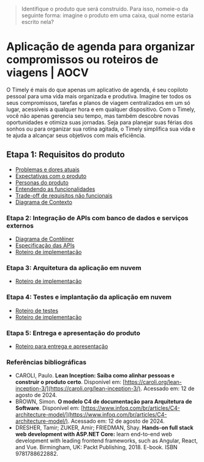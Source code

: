 > Identifique o produto que será construído. Para isso, nomeie-o da seguinte forma: imagine o produto em uma caixa, qual nome estaria 
> escrito nela?
# Aplicação de agenda para organizar compromissos ou roteiros de viagens  | AOCV


O Timely é mais do que apenas um aplicativo de agenda, é seu copiloto pessoal para uma vida mais organizada e produtiva. Imagine ter todos os seus compromissos, tarefas e planos de viagem centralizados em um só lugar, acessíveis a qualquer hora e em qualquer dispositivo. Com o Timely, você não apenas gerencia seu tempo, mas também descobre novas oportunidades e otimiza suas jornadas. Seja para planejar suas férias dos sonhos ou para organizar sua rotina agitada, o Timely simplifica sua vida e te ajuda a alcançar seus objetivos com mais eficiência.


## Etapa 1: Requisitos do produto

* [Problemas e dores atuais](docs/problemas.md)
* [Expectativas com o produto](docs/expectativas.md)
* [Personas do produto](docs/personas.md)
* [Entendendo as funcionalidades](docs/funcionalidades.md)
* [Trade-off de requisitos não funcionais](docs/tradeoffs.md)
* [Diagrama de Contexto](docs/diagrama-de-contexto.md)

### Etapa 2: Integração de APIs com banco de dados e serviços externos

* [Diagrama de Contêiner](docs/diagrama-de-conteiner.md)
* [Especificação das APIs](docs/apis.md)
* [Roteiro de implementação](docs/roteiro-de-implementacao.md)

### Etapa 3: Arquitetura da aplicação em nuvem
* [Roteiro de implementação](docs/roteiro-de-implementacao.md)

### Etapa 4: Testes e implantação da aplicação em nuvem

* [Roteiro de testes](docs/roteiro-de-teste-e-deploy.md)
* [Roteiro de implementação](docs/roteiro-de-implementacao.md)

### Etapa 5: Entrega e apresentação do produto
* [Roteiro para entrega e apresentação](docs/roteiro-de-entrega-e-apresentacao.md)


### Referências bibliográficas
* CAROLI, Paulo. **Lean Inception: Saiba como alinhar pessoas e construir o produto certo**. Disponível em: [https://caroli.org/lean-inception-3/](https://caroli.org/lean-inception-3/). Acessado em: 12 de agosto de 2024.
* BROWN, Simon. **O modelo C4 de documentação para Arquitetura de Software**. Disponível em: [https://www.infoq.com/br/articles/C4-architecture-model/](https://www.infoq.com/br/articles/C4-architecture-model/). Acessado em: 12 de agosto de 2024.
* DRESHER, Tamir; ZUKER, Amir; FRIEDMAN, Shay. **Hands-on full stack web development with ASP.NET Core:** learn end-to-end web development with leading frontend frameworks, such as Angular, React, and Vue. Birmingham, UK: Packt Publishing, 2018. E-book. ISBN 9781788622882.
